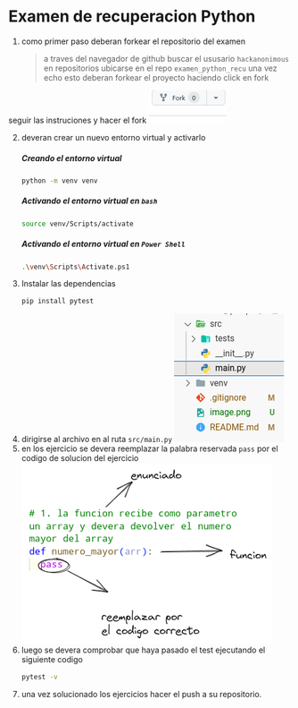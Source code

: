 # Examen de recuperacion Python
1. como primer paso deberan forkear el repositorio del examen
   > a traves del navegador de github buscar el ususario `hackanonimous` en repositorios ubicarse en el repo `examen_python_recu` una vez echo esto deberan forkear el proyecto haciendo click en fork

seguir las instruciones y hacer el fork
![Alt text](image.png)

2. deveran crear un nuevo entorno virtual y activarlo
   ##### Creando el entorno virtual
   ```bash
   python -m venv venv
   ```
   ##### Activando el entorno virtual en `bash`
   ```bash
   source venv/Scripts/activate
   ```
   ##### Activando el entorno virtual en `Power Shell`
   ```bash
   .\venv\Scripts\Activate.ps1
   ```
3. Instalar las dependencias
   ```bash
   pip install pytest
   ```
4. dirigirse al archivo en al ruta `src/main.py`
   ![Alt text](image-1.png)
5. en los ejercicio se devera reemplazar la palabra reservada `pass` por el codigo de solucion del ejercicio
   ![Alt text](image-2.png)
6. luego se devera comprobar que haya pasado el test ejecutando el siguiente codigo
   ```bash
   pytest -v
   ```
7. una vez solucionado los ejercicios hacer el push a su repositorio.